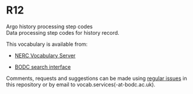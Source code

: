# R12
Argo history processing step codes  
Data processing step codes for history record.

This vocabulary is available from:

* [NERC Vocabulary Server](http://vocab.nerc.ac.uk/collection/R12/current/)

* [BODC search interface](https://www.bodc.ac.uk/resources/vocabularies/vocabulary_search/R12/)

Comments, requests and suggestions can be made using [regular issues](https://github.com/nvs-vocabs/R12/issues/new) in this repository or by email to vocab.services(-at-bodc.ac.uk).
